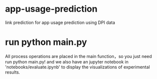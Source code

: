 # app-usage-prediction
link prediction for app usage prediction using DPI data

# run python main.py
All process operations are placed in the main function，so you just need run python main.py! and we also have an jupyter notebook in 'notebooks/evaluate.ipynb' to display the visualizations of experimental results.
